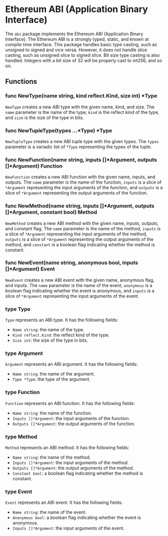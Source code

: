 # Ethereum ABI (Application Binary Interface)

The `abi` package implements the Ethereum ABI (Application Binary Interface). The Ethereum ABI is a strongly typed, static, and known at compile time interface. This package handles basic type casting, such as unsigned to signed and vice versa. However, it does not handle slice casting, such as unsigned slice to signed slice. Bit size type casting is also handled. Integers with a bit size of 32 will be properly cast to int256, and so on.

## Functions

### func NewType(name string, kind reflect.Kind, size int) *Type

`NewType` creates a new ABI type with the given name, kind, and size. The `name` parameter is the name of the type, `kind` is the reflect kind of the type, and `size` is the size of the type in bits.

### func NewTupleType(types ...*Type) *Type

`NewTupleType` creates a new ABI tuple type with the given types. The `types` parameter is a variadic list of `*Type` representing the types of the tuple.

### func NewFunction(name string, inputs []*Argument, outputs []*Argument) Function

`NewFunction` creates a new ABI function with the given name, inputs, and outputs. The `name` parameter is the name of the function, `inputs` is a slice of `*Argument` representing the input arguments of the function, and `outputs` is a slice of `*Argument` representing the output arguments of the function.

### func NewMethod(name string, inputs []*Argument, outputs []*Argument, constant bool) Method

`NewMethod` creates a new ABI method with the given name, inputs, outputs, and constant flag. The `name` parameter is the name of the method, `inputs` is a slice of `*Argument` representing the input arguments of the method, `outputs` is a slice of `*Argument` representing the output arguments of the method, and `constant` is a boolean flag indicating whether the method is constant.

### func NewEvent(name string, anonymous bool, inputs []*Argument) Event

`NewEvent` creates a new ABI event with the given name, anonymous flag, and inputs. The `name` parameter is the name of the event, `anonymous` is a boolean flag indicating whether the event is anonymous, and `inputs` is a slice of `*Argument` representing the input arguments of the event.

### type Type

`Type` represents an ABI type. It has the following fields:

- `Name string`: the name of the type.
- `Kind reflect.Kind`: the reflect kind of the type.
- `Size int`: the size of the type in bits.

### type Argument

`Argument` represents an ABI argument. It has the following fields:

- `Name string`: the name of the argument.
- `Type *Type`: the type of the argument.

### type Function

`Function` represents an ABI function. It has the following fields:

- `Name string`: the name of the function.
- `Inputs []*Argument`: the input arguments of the function.
- `Outputs []*Argument`: the output arguments of the function.

### type Method

`Method` represents an ABI method. It has the following fields:

- `Name string`: the name of the method.
- `Inputs []*Argument`: the input arguments of the method.
- `Outputs []*Argument`: the output arguments of the method.
- `Constant bool`: a boolean flag indicating whether the method is constant.

### type Event

`Event` represents an ABI event. It has the following fields:

- `Name string`: the name of the event.
- `Anonymous bool`: a boolean flag indicating whether the event is anonymous.
- `Inputs []*Argument`: the input arguments of the event.